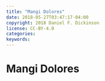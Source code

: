 ```yaml
---
title: "Mangi Dolores"
date: 2018-05-27T03:47:17-04:00
copyright: 2018 Daniel F. Dickinson
license: CC-BY-4.0
categories:
keywords:
---
```


# Mangi Dolores
